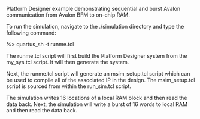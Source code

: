 Platform Designer example demonstrating sequential and burst Avalon communication from Avalon BFM to on-chip RAM.

To run the simulation, navigate to the ./simulation directory and type the following command:

%> quartus_sh -t runme.tcl

The runme.tcl script will first build the Platform Designer system from the my_sys.tcl script.
It will then generate the system.

Next, the runme.tcl script will generate an msim_setup.tcl script which can be used to compile all of the
associated IP in the design. The msim_setup.tcl script is sourced from within the run_sim.tcl script.

The simulation writes 16 locations of a local RAM block and then read the data back.
Next, the simulation will write a burst of 16 words to local RAM and then read the data back.

